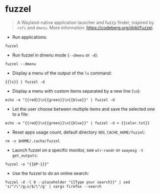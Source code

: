 # fuzzel

> A Wayland-native application launcher and fuzzy finder, inspired by `rofi` and `dmenu`.
> More information: <https://codeberg.org/dnkl/fuzzel>.

- Run applications:

`fuzzel`

- Run fuzzel in dmenu mode (`--dmenu` or `-d`):

`fuzzel --dmenu`

- Display a menu of the output of the `ls` command:

`{{ls}} | fuzzel -d`

- Display a menu with custom items separated by a new line (`\n`):

`echo -e "{{red}}\n{{green}}\n{{blue}}" | fuzzel -d`

- Let the user choose between multiple items and save the selected one to a file:

`echo -e "{{red}}\n{{green}}\n{{blue}}" | fuzzel -d > {{color.txt}}`

- Reset apps usage count, default directory `XDG_CACHE_HOME/fuzzel`:

`rm -v $HOME/.cache/fuzzel`

- Launch fuzzel on a specific monitor, see `wlr-randr` or `swaymsg -t get_outputs`:

`fuzzel -o "{{DP-1}}"`

- Use the fuzzel to do an online search:

`fuzzel -d -l 0 --placeholder "{{Type your search}}" | sed 's/^/\"/g;s/$/\"/g' | xargs firefox --search`

